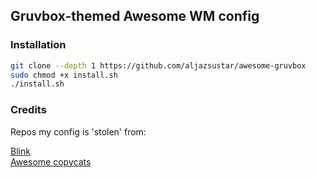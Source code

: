 ## Gruvbox-themed Awesome WM config

### Installation

```bash
git clone --depth 1 https://github.com/aljazsustar/awesome-gruvbox
sudo chmod +x install.sh
./install.sh
```

### Credits

Repos my config is 'stolen' from:

[Blink](https://github.com/BlingCorp/bling)\
[Awesome copycats](https://github.com/lcpz/awesome-copycats)

